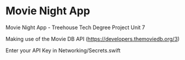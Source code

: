 # Movie Night App

Movie Night App - Treehouse Tech Degree Project Unit 7

Making use of the Movie DB API (https://developers.themoviedb.org/3)

Enter your API Key in Networking/Secrets.swift